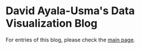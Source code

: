 # David Ayala-Usma's Data Visualization Blog

For entries of this blog, please check the [main page](https://ayala-usma.github.io/VisualAnalytics/).
